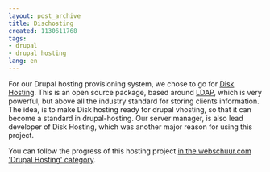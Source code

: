 ```yaml
---
layout: post_archive
title: Dischosting
created: 1130611768
tags:
- drupal
- drupal hosting
lang: en
---
```

For our Drupal hosting provisioning system, we chose to go for <a href="http://dischosting.sourceforge.net/">Disk Hosting</a>. This is an open source package, based around <a href="http://en.wikipedia.org/wiki/LDAP">LDAP</a>, which is very powerful, but above all the industry standard for storing clients information. 
The idea, is to make Disk hosting ready for drupal vhosting, so that it can become a standard in drupal-hosting. 
Our server manager, is also lead developer of Disk Hosting, which was another major reason for using this project. 

You can follow the progress of this hosting project <a href="/taxonomy/term/36">in the webschuur.com 'Drupal Hosting' category</a>.
